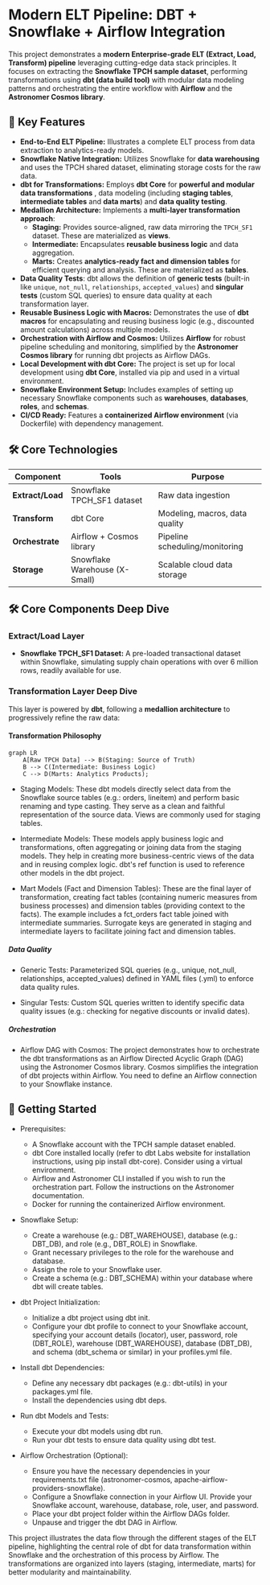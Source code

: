 # Modern ELT Pipeline: DBT + Snowflake + Airflow Integration

This project demonstrates a **modern Enterprise-grade ELT (Extract, Load, Transform) pipeline** leveraging cutting-edge data stack principles. It focuses on extracting the **Snowflake TPCH sample dataset**, performing transformations using **dbt (data build tool)** with modular data modeling patterns and orchestrating the entire workflow with **Airflow** and the **Astronomer Cosmos library**.

## 🌟 Key Features
*   **End-to-End ELT Pipeline:** Illustrates a complete ELT process from data extraction to analytics-ready models.
*   **Snowflake Native Integration:** Utilizes Snowflake for **data warehousing** and uses the TPCH shared dataset, eliminating storage costs for the raw data.
*   **dbt for Transformations:** Employs **dbt Core** for **powerful and modular data transformations** , data modeling (including **staging tables**, **intermediate tables** and **data marts**) and **data quality testing**.
*   **Medallion Architecture:** Implements a **multi-layer transformation approach**:
    *   **Staging:** Provides source-aligned, raw data mirroring the `TPCH_SF1` dataset. These are materialized as **views**.
    *   **Intermediate:** Encapsulates **reusable business logic** and data aggregation.
    *   **Marts:** Creates **analytics-ready fact and dimension tables** for efficient querying and analysis. These are materialized as **tables**.
*   **Data Quality Tests**: dbt allows the definition of **generic tests** (built-in like `unique`, `not_null`, `relationships`, `accepted_values`) and **singular tests** (custom SQL queries) to ensure data quality at each transformation layer.
*   **Reusable Business Logic with Macros:** Demonstrates the use of **dbt macros** for encapsulating and reusing business logic (e.g., discounted amount calculations) across multiple models.
*   **Orchestration with Airflow and Cosmos:** Utilizes **Airflow** for robust pipeline scheduling and monitoring, simplified by the **Astronomer Cosmos library** for running dbt projects as Airflow DAGs.
*   **Local Development with dbt Core:** The project is set up for local development using **dbt Core**, installed via pip and used in a virtual environment.
*   **Snowflake Environment Setup:** Includes examples of setting up necessary Snowflake components such as **warehouses**, **databases**, **roles**, and **schemas**.
*   **CI/CD Ready:** Features a **containerized Airflow environment** (via Dockerfile) with dependency management.

## 🛠️ Core Technologies
| Component       | Tools                          | Purpose                          |
|-----------------|--------------------------------|----------------------------------|
| **Extract/Load**| Snowflake TPCH_SF1 dataset     | Raw data ingestion               |
| **Transform**   | dbt Core                       | Modeling, macros, data quality   |
| **Orchestrate** | Airflow + Cosmos library       | Pipeline scheduling/monitoring   |
| **Storage**     | Snowflake Warehouse (X-Small)  | Scalable cloud data storage      |

## 🛠️ Core Components Deep Dive

### Extract/Load Layer
*   **Snowflake TPCH_SF1 Dataset:** A pre-loaded transactional dataset within Snowflake, simulating supply chain operations with over 6 million rows, readily available for use.

### Transformation Layer Deep Dive
This layer is powered by **dbt**, following a **medallion architecture** to progressively refine the raw data:

#### Transformation Philosophy
```mermaid
graph LR
    A[Raw TPCH Data] --> B(Staging: Source of Truth)
    B --> C(Intermediate: Business Logic)
    C --> D(Marts: Analytics Products);
```


- Staging Models: These dbt models directly select data from the Snowflake source tables (e.g.: orders, lineitem) and perform basic renaming and type casting. They serve as a clean and faithful representation of the source data. Views are commonly used for staging tables.

- Intermediate Models: These models apply business logic and transformations, often aggregating or joining data from the staging models. They help in creating more business-centric views of the data and in reusing complex logic. dbt's ref function is used to reference other models in the dbt project.

- Mart Models (Fact and Dimension Tables): These are the final layer of transformation, creating fact tables (containing numeric measures from business processes) and dimension tables (providing context to the facts). The example includes a fct_orders fact table joined with intermediate summaries. Surrogate keys are generated in staging and intermediate layers to facilitate joining fact and dimension tables.

##### Data Quality

- Generic Tests: Parameterized SQL queries (e.g., unique, not_null, relationships, accepted_values) defined in YAML files (.yml) to enforce data quality rules.

- Singular Tests: Custom SQL queries written to identify specific data quality issues (e.g.: checking for negative discounts or invalid dates).

##### Orchestration

- Airflow DAG with Cosmos: The project demonstrates how to orchestrate the dbt transformations as an Airflow Directed Acyclic Graph (DAG) using the Astronomer Cosmos library. Cosmos simplifies the integration of dbt projects within Airflow. You need to define an Airflow connection to your Snowflake instance.

## 🚀 Getting Started

- Prerequisites:
  - A Snowflake account with the TPCH sample dataset enabled.
  - dbt Core installed locally (refer to dbt Labs website for installation instructions, using pip install dbt-core). Consider using a virtual environment.
  - Airflow and Astronomer CLI installed if you wish to run the orchestration part. Follow the instructions on the Astronomer documentation.
  - Docker for running the containerized Airflow environment.

- Snowflake Setup:

  - Create a warehouse (e.g.: DBT_WAREHOUSE), database (e.g.: DBT_DB), and role (e.g., DBT_ROLE) in Snowflake.
  - Grant necessary privileges to the role for the warehouse and database.
  - Assign the role to your Snowflake user.
  - Create a schema (e.g.: DBT_SCHEMA) within your database where dbt will create tables.

- dbt Project Initialization:

  - Initialize a dbt project using dbt init.
  - Configure your dbt profile to connect to your Snowflake account, specifying your account details (locator), user, password, role (DBT_ROLE), warehouse (DBT_WAREHOUSE), database (DBT_DB), and schema (dbt_schema or similar) in your profiles.yml file.

- Install dbt Dependencies:

  - Define any necessary dbt packages (e.g.: dbt-utils) in your packages.yml file.
  - Install the dependencies using dbt deps.

- Run dbt Models and Tests:

  - Execute your dbt models using dbt run.
  - Run your dbt tests to ensure data quality using dbt test.

- Airflow Orchestration (Optional):
  - Ensure you have the necessary dependencies in your requirements.txt file (astronomer-cosmos, apache-airflow-providers-snowflake).
  - Configure a Snowflake connection in your Airflow UI. Provide your Snowflake account, warehouse, database, role, user, and password.
  - Place your dbt project folder within the Airflow DAGs folder.
  - Unpause and trigger the dbt DAG in Airflow.


This project illustrates the data flow through the different stages of the ELT pipeline, highlighting the central role of dbt for data transformation within Snowflake and the orchestration of this process by Airflow. The transformations are organized into layers (staging, intermediate, marts) for better modularity and maintainability.

